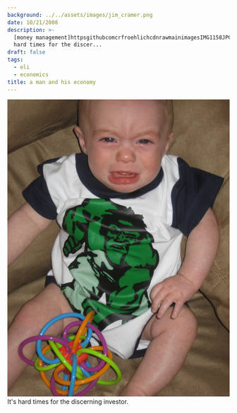 ```yaml
---
background: ../../assets/images/jim_cramer.png
date: 10/21/2008
description: >-
  [money management]httpsgithubcomcrfroehlichcdnrawmainimagesIMG1158JPG It's
  hard times for the discer...
draft: false
tags:
  - eli
  - economics
title: a man and his economy
---
```

  
![money management](https://github.com/crfroehlich/cdn/raw/main/images/IMG_1158.JPG) It's hard times for the discerning investor.  

